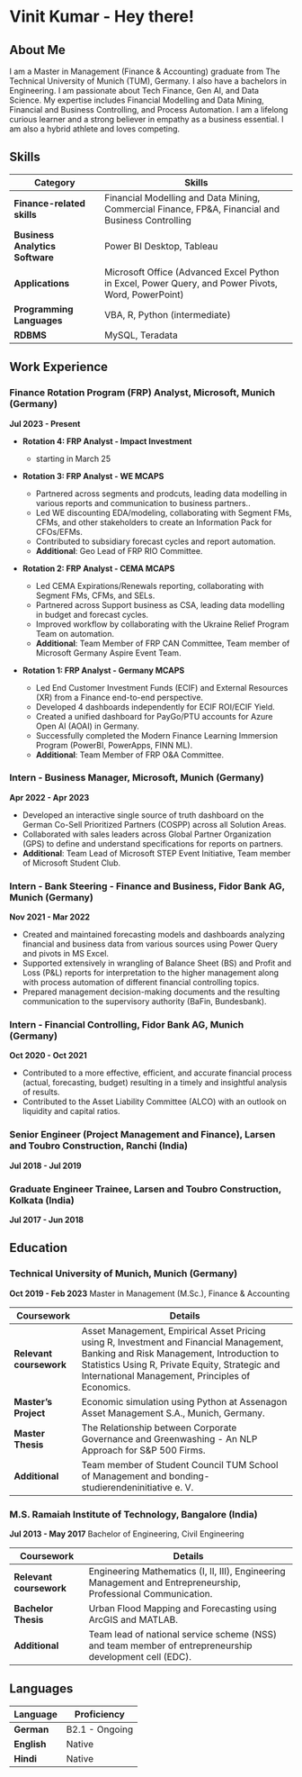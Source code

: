 # Vinit Kumar - Hey there!
## About Me

I am a Master in Management (Finance & Accounting)  graduate from The Technical University of Munich (TUM), Germany. I also have a bachelors in Engineering. I am passionate about Tech Finance, Gen AI, and Data Science. My expertise includes Financial Modelling and Data Mining, Financial and Business Controlling, and Process Automation. I am a lifelong curious learner and a strong believer in empathy as a business essential. I am also a hybrid athlete and loves competing.

## Skills

| Category                     | Skills                                                                 |
|------------------------------|-----------------------------------------------------------------------|
| **Finance-related skills**   | Financial Modelling and Data Mining, Commercial Finance, FP&A, Financial and Business Controlling |
| **Business Analytics Software** | Power BI Desktop, Tableau                                             |
| **Applications**             | Microsoft Office (Advanced Excel Python in Excel, Power Query, and Power Pivots, Word, PowerPoint) |
| **Programming Languages**    | VBA, R, Python (intermediate)                                          |
| **RDBMS**                    | MySQL, Teradata                                                        |

## Work Experience

### Finance Rotation Program (FRP) Analyst, Microsoft, Munich (Germany)
**Jul 2023 - Present**

- **Rotation 4: FRP Analyst - Impact Investment**
  - starting in March 25

- **Rotation 3: FRP Analyst - WE MCAPS**
  - Partnered across segments and prodcuts, leading data modelling in various reports and communication to business partners..
  - Led WE discounting EDA/modeling, collaborating with Segment FMs, CFMs, and other stakeholders to create an Information Pack for CFOs/EFMs.
  - Contributed to subsidiary forecast cycles and report automation.
  - **Additional**: Geo Lead of FRP RIO Committee.

- **Rotation 2: FRP Analyst - CEMA MCAPS**
  - Led CEMA Expirations/Renewals reporting, collaborating with Segment FMs, CFMs, and SELs.
  - Partnered across Support business as CSA, leading data modelling in budget and forecast cycles.
  - Improved workflow by collaborating with the Ukraine Relief Program Team on automation.
  - **Additional**: Team Member of FRP CAN Committee, Team member of Microsoft Germany Aspire Event Team.

- **Rotation 1: FRP Analyst - Germany MCAPS**
  - Led End Customer Investment Funds (ECIF) and External Resources (XR) from a Finance end-to-end perspective.
  - Developed 4 dashboards independently for ECIF ROI/ECIF Yield.
  - Created a unified dashboard for PayGo/PTU accounts for Azure Open AI (AOAI) in Germany.
  - Successfully completed the Modern Finance Learning Immersion Program (PowerBI, PowerApps, FINN ML).
  - **Additional**: Team Member of FRP O&A Committee.

### Intern - Business Manager, Microsoft, Munich (Germany)
**Apr 2022 - Apr 2023**

- Developed an interactive single source of truth dashboard on the German Co-Sell Prioritized Partners (COSPP) across all Solution Areas.
- Collaborated with sales leaders across Global Partner Organization (GPS) to define and understand specifications for reports on partners.
- **Additional**: Team Lead of Microsoft STEP Event Initiative, Team member of Microsoft Student Club.

### Intern - Bank Steering - Finance and Business, Fidor Bank AG, Munich (Germany)
**Nov 2021 - Mar 2022**

- Created and maintained forecasting models and dashboards analyzing financial and business data from various sources using Power Query and pivots in MS Excel.
- Supported extensively in wrangling of Balance Sheet (BS) and Profit and Loss (P&L) reports for interpretation to the higher management along with process automation of different financial controlling topics.
- Prepared management decision-making documents and the resulting communication to the supervisory authority (BaFin, Bundesbank).

### Intern - Financial Controlling, Fidor Bank AG, Munich (Germany)
**Oct 2020 - Oct 2021**

- Contributed to a more effective, efficient, and accurate financial process (actual, forecasting, budget) resulting in a timely and insightful analysis of results.
- Contributed to the Asset Liability Committee (ALCO) with an outlook on liquidity and capital ratios.

### Senior Engineer (Project Management and Finance), Larsen and Toubro Construction, Ranchi (India)
**Jul 2018 - Jul 2019**

### Graduate Engineer Trainee, Larsen and Toubro Construction, Kolkata (India)
**Jul 2017 - Jun 2018**

## Education

### Technical University of Munich, Munich (Germany)
**Oct 2019 - Feb 2023**
Master in Management (M.Sc.), Finance & Accounting

| Coursework | Details                                                                 |
|------------|-------------------------------------------------------------------------|
| **Relevant coursework** | Asset Management, Empirical Asset Pricing using R, Investment and Financial Management, Banking and Risk Management, Introduction to Statistics Using R, Private Equity, Strategic and International Management, Principles of Economics. |
| **Master’s Project** | Economic simulation using Python at Assenagon Asset Management S.A., Munich, Germany. |
| **Master Thesis** | The Relationship between Corporate Governance and Greenwashing - An NLP Approach for S&P 500 Firms. |
| **Additional** | Team member of Student Council TUM School of Management and bonding-studierendeninitiative e. V. |

### M.S. Ramaiah Institute of Technology, Bangalore (India)
**Jul 2013 - May 2017**
Bachelor of Engineering, Civil Engineering

| Coursework | Details                                                                 |
|------------|-------------------------------------------------------------------------|
| **Relevant coursework** | Engineering Mathematics (I, II, III), Engineering Management and Entrepreneurship, Professional Communication. |
| **Bachelor Thesis** | Urban Flood Mapping and Forecasting using ArcGIS and MATLAB. |
| **Additional** | Team lead of national service scheme (NSS) and team member of entrepreneurship development cell (EDC). |

## Languages

| Language | Proficiency                                                                 |
|----------|----------------------------------------------------------------------------|
| **German** | B2.1 - Ongoing                                                            |
| **English** | Native                                                                   |
| **Hindi** | Native                                                                     |
